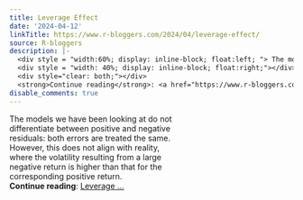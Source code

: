 ```yaml
---
title: Leverage Effect
date: '2024-04-12'
linkTitle: https://www.r-bloggers.com/2024/04/leverage-effect/
source: R-bloggers
description: |-
  <div style = "width:60%; display: inline-block; float:left; "> The models we have been looking at do not differentiate between positive and negative residuals: both errors are treated the same. However, this does not align with reality, where the volatility resulting from a large negative return is higher than that for the corresponding positive return.</div>
  <div style = "width: 40%; display: inline-block; float:right;"></div>
  <div style="clear: both;"></div>
  <strong>Continue reading</strong>: <a href="https://www.r-bloggers.com/2024/04/leverage-effect/">Leverage ...
disable_comments: true
---
```

<div style = "width:60%; display: inline-block; float:left; "> The models we have been looking at do not differentiate between positive and negative residuals: both errors are treated the same. However, this does not align with reality, where the volatility resulting from a large negative return is higher than that for the corresponding positive return.</div>
<div style = "width: 40%; display: inline-block; float:right;"></div>
<div style="clear: both;"></div>
<strong>Continue reading</strong>: <a href="https://www.r-bloggers.com/2024/04/leverage-effect/">Leverage ...